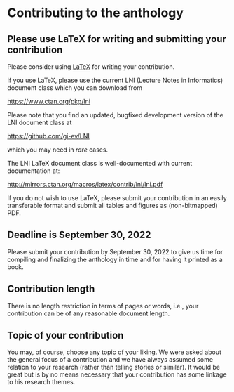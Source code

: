 # Contributing to the anthology

## Please use LaTeX for writing and submitting your contribution

Please consider using [LaTeX](https://en.wikipedia.org/wiki/LaTeX) for writing your contribution.

If you use LaTeX, please use the current LNI (Lecture Notes in Informatics) document class which you can download from

https://www.ctan.org/pkg/lni

Please note that you find an updated, bugfixed development version of the LNI document class at 

https://github.com/gi-ev/LNI

which you may need in *rare* cases.

The LNI LaTeX document class is well-documented with current documentation at:

http://mirrors.ctan.org/macros/latex/contrib/lni/lni.pdf


If you do not wish to use LaTeX, please submit your contribution in an easily transferable format and submit all tables and figures as (non-bitmapped) PDF.

## Deadline is September 30, 2022

Please submit your contribution by September 30, 2022 to give us time for compiling and finalizing the anthology in time and for having it printed as a book.

## Contribution length 

There is no length restriction in terms of pages or words, i.e., your contribution can be of any reasonable document length.

## Topic of your contribution

You may, of course, choose any topic of your liking. We were asked about the general focus of a contribution and we have always assumed some relation to your research (rather than telling stories or similar). It would be great but is by no means necessary that your contribution has some linkage to his research themes.  
